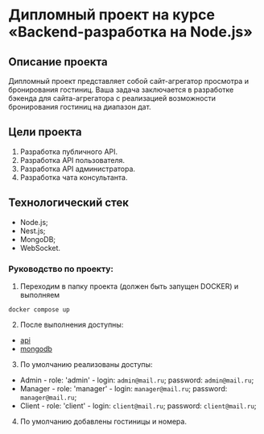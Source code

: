 # Дипломный проект на курсе «Backend-разработка на Node.js»

## Описание проекта

Дипломный проект представляет собой сайт-агрегатор просмотра и бронирования гостиниц. Ваша задача заключается в разработке бэкенда для сайта-агрегатора с реализацией возможности бронирования гостиниц на диапазон дат.

## Цели проекта

1. Разработка публичного API.
2. Разработка API пользователя.
3. Разработка API администратора.
4. Разработка чата консультанта.

## Технологический стек

- Node.js;
- Nest.js;
- MongoDB;
- WebSocket.

### Руководство по проекту:

1. Переходим в папку проекта (должен быть запущен DOCKER) и выполняем 
```
docker compose up
```

2. После выполнения доступны:
- [api](http://localhost:4000)
- [mongodb](http://localhost:27017)

3. По умолчанию реализованы доступы:

- Admin - role: 'admin' - login: `admin@mail.ru`; password: `admin@mail.ru`;
- Manager - role: 'manager' - login: `manager@mail.ru`; password: `manager@mail.ru`;
- Client - role: 'client' - login: `client@mail.ru`; password: `client@mail.ru`;

4. По умолчанию добавлены гостиницы и номера.